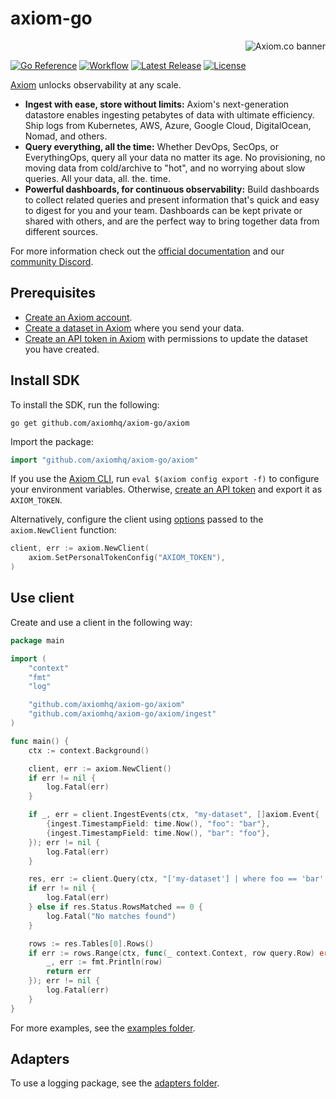<!---
Keep this page in sync with https://github.com/axiomhq/docs/blob/main/guides/go.mdx
-->

# axiom-go

<a href="https://axiom.co">
<picture>
  <source media="(prefers-color-scheme: dark) and (min-width: 600px)" srcset="https://axiom.co/assets/github/axiom-github-banner-light-vertical.svg">
  <source media="(prefers-color-scheme: light) and (min-width: 600px)" srcset="https://axiom.co/assets/github/axiom-github-banner-dark-vertical.svg">
  <source media="(prefers-color-scheme: dark) and (max-width: 599px)" srcset="https://axiom.co/assets/github/axiom-github-banner-light-horizontal.svg">
  <img alt="Axiom.co banner" src="https://axiom.co/assets/github/axiom-github-banner-dark-horizontal.svg" align="right">
</picture>
</a>
&nbsp;

[![Go Reference][gopkg_badge]][gopkg]
[![Workflow][workflow_badge]][workflow]
[![Latest Release][release_badge]][release]
[![License][license_badge]][license]

[Axiom](https://axiom.co) unlocks observability at any scale.

- **Ingest with ease, store without limits:** Axiom's next-generation datastore
  enables ingesting petabytes of data with ultimate efficiency. Ship logs from
  Kubernetes, AWS, Azure, Google Cloud, DigitalOcean, Nomad, and others.
- **Query everything, all the time:** Whether DevOps, SecOps, or EverythingOps,
  query all your data no matter its age. No provisioning, no moving data from
  cold/archive to "hot", and no worrying about slow queries. All your data, all.
  the. time.
- **Powerful dashboards, for continuous observability:** Build dashboards to
  collect related queries and present information that's quick and easy to
  digest for you and your team. Dashboards can be kept private or shared with
  others, and are the perfect way to bring together data from different sources.

For more information check out the
[official documentation](https://axiom.co/docs) and our
[community Discord](https://axiom.co/discord).

## Prerequisites

- [Create an Axiom account](https://app.axiom.co/register).
- [Create a dataset in Axiom](https://axiom.co/docs/reference/datasets) where you send your data.
- [Create an API token in Axiom](https://axiom.co/docs/reference/tokens) with permissions to update the dataset you have created.

## Install SDK

To install the SDK, run the following:

```shell
go get github.com/axiomhq/axiom-go/axiom
```

Import the package:

```go
import "github.com/axiomhq/axiom-go/axiom"
```

If you use the [Axiom CLI](https://axiom.co/docs/reference/cli), run `eval $(axiom config export -f)` to configure your environment variables. Otherwise, [create an API token](https://axiom.co/docs/reference/tokens) and export it as `AXIOM_TOKEN`.

Alternatively, configure the client using [options](https://pkg.go.dev/github.com/axiomhq/axiom-go/axiom#Option) passed to the `axiom.NewClient` function:

```go
client, err := axiom.NewClient(
    axiom.SetPersonalTokenConfig("AXIOM_TOKEN"),
)
```

## Use client

Create and use a client in the following way:

```go
package main

import (
    "context"
    "fmt"
    "log"

    "github.com/axiomhq/axiom-go/axiom"
    "github.com/axiomhq/axiom-go/axiom/ingest"
)

func main() {
    ctx := context.Background()

    client, err := axiom.NewClient()
    if err != nil {
        log.Fatal(err)
    }

    if _, err = client.IngestEvents(ctx, "my-dataset", []axiom.Event{
        {ingest.TimestampField: time.Now(), "foo": "bar"},
        {ingest.TimestampField: time.Now(), "bar": "foo"},
    }); err != nil {
        log.Fatal(err)
    }

    res, err := client.Query(ctx, "['my-dataset'] | where foo == 'bar' | limit 100")
    if err != nil {
        log.Fatal(err)
    } else if res.Status.RowsMatched == 0 {
        log.Fatal("No matches found")
    }

    rows := res.Tables[0].Rows()
    if err := rows.Range(ctx, func(_ context.Context, row query.Row) error {
        _, err := fmt.Println(row)
        return err
    }); err != nil {
        log.Fatal(err)
    }
}
```

For more examples, see the [examples folder](https://github.com/axiomhq/axiom-go/tree/main/examples).

## Adapters

To use a logging package, see the [adapters folder](https://github.com/axiomhq/axiom-go/tree/main/adapters).

<!-- Badges -->

[gopkg]: https://pkg.go.dev/github.com/axiomhq/axiom-go
[gopkg_badge]: https://img.shields.io/badge/doc-reference-007d9c?logo=go&logoColor=white
[workflow]: https://github.com/axiomhq/axiom-go/actions/workflows/push.yaml
[workflow_badge]: https://img.shields.io/github/actions/workflow/status/axiomhq/axiom-go/push.yaml?branch=main&ghcache=unused
[release]: https://github.com/axiomhq/axiom-go/releases/latest
[release_badge]: https://img.shields.io/github/release/axiomhq/axiom-go.svg?ghcache=unused
[license]: https://opensource.org/licenses/MIT
[license_badge]: https://img.shields.io/github/license/axiomhq/axiom-go.svg?color=blue&ghcache=unused